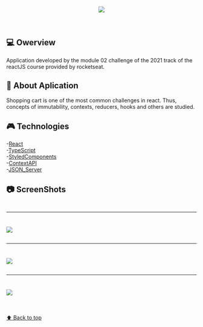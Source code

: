 <h1 align="center"> 
  <img src="https://user-images.githubusercontent.com/80908772/200186782-e68d1a7a-f5b9-4ed8-8409-00dc994e81da.png"/>
</h1>
<br/>

## 💻 Owerview
Application developed by the module 02 challenge of the 2021 track of the reactJS course provided by rocketseat.<br/>

## :ghost: About Aplication
Shopping cart is one of the most common challenges in react. Thus, concepts of immutability, contexts, reducers, hooks and others are studied.

## :video_game: Technologies
-[React](https://pt-br.reactjs.org)<br/>
-[TypeScript](https://www.typescriptlang.org)<br/>
-[StyledComponents](https://styled-components.com)<br/>
-[ContextAPI](https://reactjs.org/docs/context.html)<br/>
-[JSON_Server](https://github.com/typicode/json-server)<br/>


## :camera: ScreenShots
<h1 aling="center">
  
  <hr/>
  <img style="margin-top:10px;" src="https://user-images.githubusercontent.com/80908772/200186784-fd6e75ef-015a-4495-ab9e-44244e0ee493.png"/>
  <hr/>
  <img style="margin-top:10px;" src="https://user-images.githubusercontent.com/80908772/200186785-3155d3ff-23ab-4c0c-8d65-df90e2f400ad.png"/>
  <hr/>
  <img style="margin-top:10px;" src="https://user-images.githubusercontent.com/80908772/200186781-60f887f5-2ca5-497c-aad0-69fa701d356e.png"/>
</h1>
<br/>
<a href='#top'>

:arrow_up: Back to top

</a>
